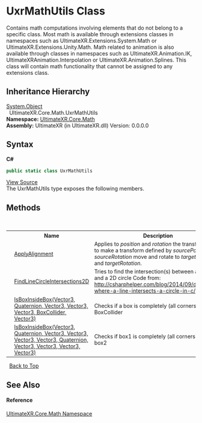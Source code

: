 # UxrMathUtils Class
 

Contains math computations involving elements that do not belong to a specific class. Most math is available through extensions classes in namespaces such as UltimateXR.Extensions.System.Math or UltimateXR.Extensions.Unity.Math. Math related to animation is also available through classes in namespaces such as UltimateXR.Animation.IK, UltimateXRAnimation.Interpolation or UltimateXR.Animation.Splines. This class will contain math functionality that cannot be assigned to any extensions class.


## Inheritance Hierarchy
<a href="https://docs.microsoft.com/dotnet/api/system.object" target="_blank" rel="noopener noreferrer">System.Object</a><br />&nbsp;&nbsp;UltimateXR.Core.Math.UxrMathUtils<br />
**Namespace:**&nbsp;<a href="N_UltimateXR_Core_Math">UltimateXR.Core.Math</a><br />**Assembly:**&nbsp;UltimateXR (in UltimateXR.dll) Version: 0.0.0.0

## Syntax

**C#**<br />
``` C#
public static class UxrMathUtils
```

<a href="UltimateXR/Scripts/Core/Math/UxrMathUtils.cs" rel="noopener noreferrer" title="View the source code">View Source</a><br />
The UxrMathUtils type exposes the following members.


## Methods
&nbsp;<table><tr><th></th><th>Name</th><th>Description</th></tr><tr><td>![Public method](media/pubmethod.gif "Public method")![Static member](media/static.gif "Static member")</td><td><a href="M_UltimateXR_Core_Math_UxrMathUtils_ApplyAlignment">ApplyAlignment</a></td><td>
Applies to *position* and *rotation* the transformation to make a transform defined by *sourcePosition* and *sourceRotation* move and rotate to *targetPosition* and *targetRotation*.</td></tr><tr><td>![Public method](media/pubmethod.gif "Public method")![Static member](media/static.gif "Static member")</td><td><a href="M_UltimateXR_Core_Math_UxrMathUtils_FindLineCircleIntersections2D">FindLineCircleIntersections2D</a></td><td>
Tries to find the intersection(s) between a 2D line and a 2D circle Code from: http://csharphelper.com/blog/2014/09/determine-where-a-line-intersects-a-circle-in-c/</td></tr><tr><td>![Public method](media/pubmethod.gif "Public method")![Static member](media/static.gif "Static member")</td><td><a href="M_UltimateXR_Core_Math_UxrMathUtils_IsBoxInsideBox">IsBoxInsideBox(Vector3, Quaternion, Vector3, Vector3, Vector3, BoxCollider, Vector3)</a></td><td>
Checks if a box is completely (all corners) inside a BoxCollider</td></tr><tr><td>![Public method](media/pubmethod.gif "Public method")![Static member](media/static.gif "Static member")</td><td><a href="M_UltimateXR_Core_Math_UxrMathUtils_IsBoxInsideBox_1">IsBoxInsideBox(Vector3, Quaternion, Vector3, Vector3, Vector3, Vector3, Quaternion, Vector3, Vector3, Vector3, Vector3)</a></td><td>
Checks if box1 is completely (all corners) inside box2</td></tr></table>&nbsp;
<a href="#uxrmathutils-class">Back to Top</a>

## See Also


#### Reference
<a href="N_UltimateXR_Core_Math">UltimateXR.Core.Math Namespace</a><br />